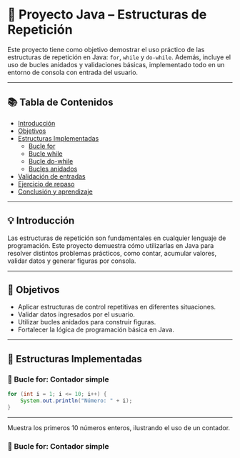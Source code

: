 # 🔁 Proyecto Java – Estructuras de Repetición

Este proyecto tiene como objetivo demostrar el uso práctico de las estructuras de repetición en Java: `for`, `while` y `do-while`. Además, incluye el uso de bucles anidados y validaciones básicas, implementado todo en un entorno de consola con entrada del usuario.

---

## 📚 Tabla de Contenidos

- [Introducción](#💡-introducción)
- [Objetivos](#🎯-objetivos)
- [Estructuras Implementadas](#🔁-estructuras-implementadas)
  - [Bucle for](#🔹-bucle-for-contador-simple)
  - [Bucle while](#🔹-bucle-while-acumulador-con-condición)
  - [Bucle do-while](#🔹-bucle-do-while-validación-de-entrada)
  - [Bucles anidados](#🔹-bucles-anidados-tablas-de-multiplicar)
- [Validación de entradas](#📐-validación-de-entradas)
- [Ejercicio de repaso](#📦-ejercicio-final-dibujo-con-bucles-anidados)
- [Conclusión y aprendizaje](#✅-conclusión-y-aprendizaje)

---

## 💡 Introducción

Las estructuras de repetición son fundamentales en cualquier lenguaje de programación. Este proyecto demuestra cómo utilizarlas en Java para resolver distintos problemas prácticos, como contar, acumular valores, validar datos y generar figuras por consola.

---

## 🎯 Objetivos

- Aplicar estructuras de control repetitivas en diferentes situaciones.
- Validar datos ingresados por el usuario.
- Utilizar bucles anidados para construir figuras.
- Fortalecer la lógica de programación básica en Java.

---

## 🔁 Estructuras Implementadas

### 🔹 Bucle for: Contador simple

```java
for (int i = 1; i <= 10; i++) {
    System.out.println("Número: " + i);
}
```

---

Muestra los primeros 10 números enteros, ilustrando el uso de un contador.

### 🔹 Bucle for: Contador simple


